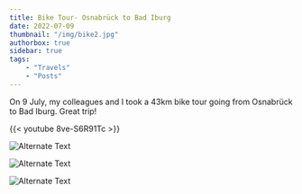 ```yaml
---
title: Bike Tour- Osnabrück to Bad Iburg
date: 2022-07-09
thumbnail: "/img/bike2.jpg"
authorbox: true
sidebar: true
tags:
    - "Travels"
    - "Posts"
---
```


On 9 July, my colleagues and I took a 43km bike tour going from Osnabrück to Bad Iburg. Great trip!

{{< youtube 8ve-S6R91Tc >}}


![Alternate Text](/img/bike.jpg)

![Alternate Text](/img/bike3.jpg)

![Alternate Text](/img/bike4.jpg)